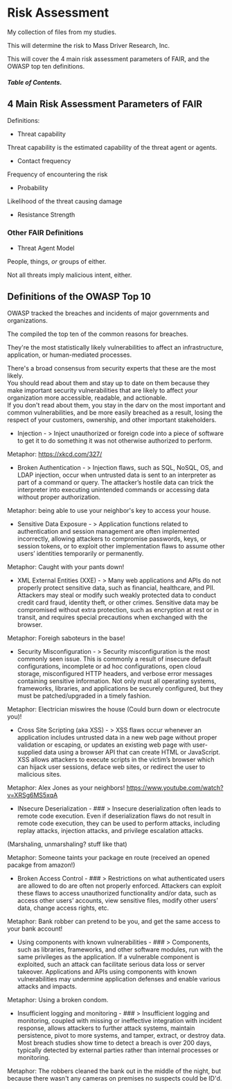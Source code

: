 # Risk Assessment

My collection of files from my studies.

This will determine the risk to Mass Driver Research, Inc.

This will cover the 4 main risk assessment parameters of FAIR, and the OWASP top ten definitions.

##### Table of Contents.














## 4 Main Risk Assessment Parameters of FAIR

Definitions: 

* Threat capability

Threat capability is the estimated capability of the threat agent or agents.

* Contact frequency

Frequency of encountering the risk

* Probability

Likelihood of the threat causing damage

* Resistance Strength

### Other FAIR Definitions

* Threat Agent Model

People, things, *or* groups of either.

Not all threats imply malicious intent, either.

## Definitions of the OWASP Top 10

OWASP tracked the breaches and incidents of major governments and organizations. 

The compiled the top ten of the common reasons for breaches. 

They're the most statistically likely vulnerabilities to affect an infrastructure, application, or human-mediated processes.

There's a broad consensus from security experts that these are the most likely.  
You should read about them and stay up to date on them because they make important security vulnerabilities that are likely to affect *your* organization more accessible, readable, and actionable.  
If you don't read about them, you stay in the darv on the most important and common vulnerabilities, and be more easily breached as a result, losing the respect of your customers, ownership, and other important stakeholders.


* Injection - > Inject unauthorized or foreign code into a piece of software to get it to do something it was not otherwise authorized to perform. 

Metaphor: https://xkcd.com/327/

* Broken Authentication - > Injection flaws, such as SQL, NoSQL, OS, and LDAP injection, occur when untrusted data is sent to an interpreter as part of a command or query. The attacker’s hostile data can trick the interpreter into executing unintended commands or accessing data without proper authorization.

Metaphor: being able to use your neighbor's key to access your house.

* Sensitive Data Exposure - > Application functions related to authentication and session management are often implemented incorrectly, allowing attackers to compromise passwords, keys, or session tokens, or to exploit other implementation flaws to assume other users’ identities temporarily or permanently.

Metaphor: Caught with your pants down!

* XML External Entities (XXE) - > Many web applications and APIs do not properly protect sensitive data, such as financial, healthcare, and PII. Attackers may steal or modify such weakly protected data to conduct credit card fraud, identity theft, or other crimes. Sensitive data may be compromised without extra protection, such as encryption at rest or in transit, and requires special precautions when exchanged with the browser. 

Metaphor: Foreigh saboteurs in the base!

* Security Misconfiguration - > Security misconfiguration is the most commonly seen issue. This is commonly a result of insecure default configurations, incomplete or ad hoc configurations, open cloud storage, misconfigured HTTP headers, and verbose error messages containing sensitive information. Not only must all operating systems, frameworks, libraries, and applications be securely configured, but they must be patched/upgraded in a timely fashion.

Metaphor: Electrician miswires the house (Could burn down or electrocute you)!

* Cross Site Scripting (aka XSS) - > XSS flaws occur whenever an application includes untrusted data in a new web page without proper validation or escaping, or updates an existing web page with user-supplied data using a browser API that can create HTML or JavaScript. XSS allows attackers to execute scripts in the victim’s browser which can hijack user sessions, deface web sites, or redirect the user to malicious sites.

Metaphor: Alex Jones as your neighbors! https://www.youtube.com/watch?v=XRSg6MS5xqA

* INsecure Deserialization - ### >  Insecure deserialization often leads to remote code execution. Even if deserialization flaws do not result in remote code execution, they can be used to perform attacks, including replay attacks, injection attacks, and privilege escalation attacks.

(Marshaling, unmarshaling? stuff like that)

Metaphor: Someone taints your package en route (received an opened pacakge from amazon!)

* Broken Access Control - ### > Restrictions on what authenticated users are allowed to do are often not properly enforced. Attackers can exploit these flaws to access unauthorized functionality and/or data, such as access other users’ accounts, view sensitive files, modify other users’ data, change access rights, etc.

Metaphor: Bank robber can pretend to be you, and get the same access to your bank account! 

* Using components with known vulnerabilities - ### > Components, such as libraries, frameworks, and other software modules, run with the same privileges as the application. If a vulnerable component is exploited, such an attack can facilitate serious data loss or server takeover. Applications and APIs using components with known vulnerabilities may undermine application defenses and enable various attacks and impacts.

Metaphor: Using a broken condom.

* Insufficient logging and monitoring - ### >  Insufficient logging and monitoring, coupled with missing or ineffective integration with incident response, allows attackers to further attack systems, maintain persistence, pivot to more systems, and tamper, extract, or destroy data. Most breach studies show time to detect a breach is over 200 days, typically detected by external parties rather than internal processes or monitoring.

Metaphor: The robbers cleaned the bank out in the middle of the night, but because there wasn't any cameras on premises no suspects could be ID'd.




















